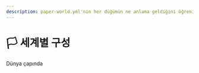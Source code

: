```yaml
---
description: paper-world.yml'nin her düğümün ne anlama geldiğini öğrenin.
---
```


# 🏳️ 세계별 구성

Dünya çapında
